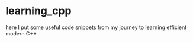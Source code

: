 # learning_cpp
here I put some useful code snippets from my journey to learning efficient modern C++
